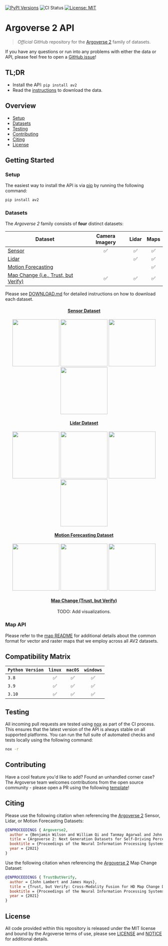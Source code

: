 [![PyPI Versions](https://img.shields.io/pypi/pyversions/av2)](https://pypi.org/project/av2/)
![CI Status](https://github.com/argoai/argoverse2-api/actions/workflows/ci.yml/badge.svg)
[![License: MIT](https://img.shields.io/badge/License-MIT-yellow.svg)](./LICENSE)

# Argoverse 2 API

> _Official_ GitHub repository for the [Argoverse 2](https://www.argoverse.org) family of datasets.

If you have any questions or run into any problems with either the data or API, please feel free to open a [GitHub issue](https://github.com/argoai/argoverse2-api/issues)!

## TL;DR

- Install the API: `pip install av2`
- Read the [instructions](DOWNLOAD.md) to download the data.

## Overview

- [Setup](#setup)
- [Datasets](#datasets)
- [Testing](#testing)
- [Contributing](#contributing)
- [Citing](#citing)
- [License](#license)

## Getting Started

### Setup

The easiest way to install the API is via [pip](https://pypi.org/project/av2/) by running the following command:

```bash
pip install av2
```

### Datasets

The _Argoverse 2_ family consists of **four** distinct datasets:

| Dataset                                                                | Camera Imagery      |       Lidar      |      Maps     |
| -----------------------------------------------------------------------| :----------------: | :----------------: | :----------------: |
| [Sensor](src/av2/datasets/sensor/README.md)                            | :white_check_mark:  | :white_check_mark: | :white_check_mark: |
| [Lidar](src/av2/datasets/lidar/README.md)                              |                     | :white_check_mark: | :white_check_mark: |
| [Motion Forecasting](src/av2/datasets/motion_forecasting/README.md)    |                     |                    | :white_check_mark: |
| [Map Change (i.e., Trust, but Verify)](src/av2/datasets/tbv/README.md) | :white_check_mark:  | :white_check_mark: | :white_check_mark: |

Please see [DOWNLOAD.md](DOWNLOAD.md) for detailed instructions on how to download each dataset.

<div align="center">
  <h4> <a href="src/av2/datasets/sensor/README.md"> Sensor Dataset </a> </h4>
  <img src="https://user-images.githubusercontent.com/29715011/158742778-557f31a4-569d-44aa-a032-99836094dc97.gif" height="150">
  <img src="https://user-images.githubusercontent.com/29715011/158742776-069501c4-8dd4-4f9d-ac8c-f0421f855607.gif" height="150">
  <img src="https://user-images.githubusercontent.com/29715011/158739736-fe876299-23da-46ed-98ce-173f938d1702.gif" height="150">
  <img src="https://user-images.githubusercontent.com/29715011/158739767-886e1c2f-4613-495d-9204-a7b4813af16d.gif" height="150">
</div>

<div align="center">
  <h4> <a href="src/av2/datasets/lidar/README.md"> Lidar Dataset </a> </h4>
  <img src="https://user-images.githubusercontent.com/29715011/158715494-472339d1-a5d5-4d33-8fcf-3455c0d78d27.gif" height="150">
  <img src="https://user-images.githubusercontent.com/29715011/158715496-f439ccad-71af-4880-8b43-ade7b6c8f333.gif" height="150">
  <img src="https://user-images.githubusercontent.com/29715011/158715498-23d7a11f-12a1-4aeb-b9af-dbced217b340.gif" height="150">
  <img src="https://user-images.githubusercontent.com/29715011/158715497-d1603423-c32f-4cf0-ab1e-6bbc9c458535.gif" height="150">
</div>


<div align="center">
  <h4> <a href="src/av2/datasets/motion_forecasting/README.md"> Motion Forecasting Dataset </a> </h4>
  <img src="https://user-images.githubusercontent.com/29715011/158486284-1a0df794-ee0a-4ae6-a320-0dd0d1daad06.gif" height="150">
  <img src="https://user-images.githubusercontent.com/29715011/158486286-e734e654-b879-4994-a129-9957cc591af4.gif" height="150">
  <img src="https://user-images.githubusercontent.com/29715011/158486288-5e7c0971-de0c-4ff5-bea7-76f7922dd1e0.gif" height="150">
</div>

<div align="center">
  <h4> <a href="src/av2/datasets/tbv/README.md"> Map Change (Trust, but Verify) </a> </h4>
  
  TODO: Add visualizations.
</div>

### Map API

Please refer to the [map README](src/av2/map/README.md) for additional details about the common format for vector and
raster maps that we employ across all AV2 datasets.

## Compatibility Matrix

| `Python Version` |       `linux`      |       `macOS`      |      `windows`     |
| -------------    | :----------------: | :----------------: | :----------------: |
| `3.8`            | :white_check_mark: | :white_check_mark: | :white_check_mark: |
| `3.9`            | :white_check_mark: | :white_check_mark: | :white_check_mark: |
| `3.10`           | :white_check_mark: | :white_check_mark: | :white_check_mark: |

## Testing

All incoming pull requests are tested using [nox](https://nox.thea.codes/en/stable/) as
part of the CI process. This ensures that the latest version of the API is always stable on all supported platforms. You
can run the full suite of automated checks and tests locally using the following command:

```bash
nox -r
```

## Contributing

Have a cool feature you'd like to add? Found an unhandled corner case? The Argoverse team welcomes contributions from
the open source community - please open a PR using the following [template](.github/pull_request_template.md)!

## Citing

Please use the following citation when referencing the [Argoverse 2](https://datasets-benchmarks-proceedings.neurips.cc/paper/2021/file/4734ba6f3de83d861c3176a6273cac6d-Paper-round2.pdf) Sensor, Lidar, or Motion Forecasting Datasets:

```BibTeX
@INPROCEEDINGS { Argoverse2,
  author = {Benjamin Wilson and William Qi and Tanmay Agarwal and John Lambert and Jagjeet Singh and Siddhesh Khandelwal and Bowen Pan and Ratnesh Kumar and Andrew Hartnett and Jhony Kaesemodel Pontes and Deva Ramanan and Peter Carr and James Hays},
  title = {Argoverse 2: Next Generation Datasets for Self-Driving Perception and Forecasting},
  booktitle = {Proceedings of the Neural Information Processing Systems Track on Datasets and Benchmarks (NeurIPS Datasets and Benchmarks 2021)},
  year = {2021}
}
```

Use the following citation when referencing the [Argoverse 2](https://datasets-benchmarks-proceedings.neurips.cc/paper/2021/file/6f4922f45568161a8cdf4ad2299f6d23-Paper-round2.pdf) Map Change Dataset:
```BibTeX
@INPROCEEDINGS { TrustButVerify,
  author = {John Lambert and James Hays},
  title = {Trust, but Verify: Cross-Modality Fusion for HD Map Change Detection},
  booktitle = {Proceedings of the Neural Information Processing Systems Track on Datasets and Benchmarks (NeurIPS Datasets and Benchmarks 2021)},
  year = {2021}
}
```

## License

All code provided within this repository is released under the MIT license and bound by the Argoverse terms of use,
please see [LICENSE](LICENSE) and [NOTICE](NOTICE) for additional details.
